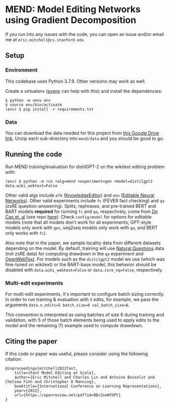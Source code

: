 # MEND: Model Editing Networks using Gradient Decomposition

If you run into any issues with the code, you can open an issue and/or email me at `eric.mitchell@cs.stanford.edu`

## Setup

### Environment

This codebase uses Python 3.7.9. Other versions may work as well.

Create a virtualenv ([pyenv](https://github.com/pyenv/pyenv) can help with this)
and install the dependencies:

    $ python -m venv env
    $ source env/bin/activate
    (env) $ pip install -r requirements.txt

### Data

You can download the data needed for this project from
[this Google Drive link](https://drive.google.com/drive/folders/1jAqBE45jEKR-5pMkwxlVQ0V8eKxqWbxA?usp=sharing).
Unzip each sub-directory into `mend/data` and you should be good to go.

## Running the code

Run MEND training/evaluation for distilGPT-2 on the wikitext editing problem with:

    (env) $ python -m run +alg=mend +experiment=gen +model=distilgpt2 data.wiki_webtext=False

Other valid algs include `efk` ([KnowledgeEditor](https://arxiv.org/abs/2104.08164))
and `enn` ([Editable Neural Networks](https://arxiv.org/abs/2004.00345)). Other valid experiments
include `fc` (FEVER fact checking) and `qa` (zsRE question-answering). Splits, rephrases, and pre-trained
BERT and BART models **required** for running `fc` and `qa`, respectively, come from 
[De Cao et. al](https://arxiv.org/abs/2104.08164) (see repo [here](https://github.com/nicola-decao/KnowledgeEditor)).
Check `config/model` for options for editable models (note that all models don't work for all experiments; GPT-style
models only work with `gen`, seq2seq models only work with `qa`, and BERT only works with `fc`).

Also note that in the paper, we sample locality data from different datasets depending on the model.
By default, training will use [Natural Questions](https://ai.google.com/research/NaturalQuestions)
data (not zsRE data) for computing drawdown in the `qa` experiment and
[OpenWebText](https://skylion007.github.io/OpenWebTextCorpus/). For models such as the `distilgpt2`
model we use (which was fine-tuned on wikitext) or the BART-base model, this behavior should be
disabled with `data.wiki_webtext=False` or `data.zsre_nq=False`, respectively.

### Multi-edit experiments

For multi-edit experiments, it's important to configure batch sizing correctly. In order to run training &
evaluation with `5` edits, for example, we pass the arguments `data.n_edits=5 batch_size=6 val_batch_size=6`.

This convention is interpreted as using batches of size 6 during training and validation, with 5 of those
batch elements being used to apply edits to the model and the remaining (1) example used to compute drawdown.

## Citing the paper

If this code or paper was useful, please consider using the following citation:

    @inproceedings{mitchell2022fast,
        title={Fast Model Editing at Scale},
        author={Eric Mitchell and Charles Lin and Antoine Bosselut and Chelsea Finn and Christopher D Manning},
        booktitle={International Conference on Learning Representations},
        year={2022},
        url={https://openreview.net/pdf?id=0DcZxeWfOPt}
    }
